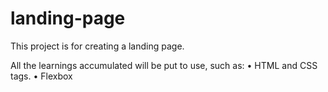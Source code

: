 # landing-page

This project is for creating a landing page.

All the learnings accumulated will be put to use, such as:
    • HTML and CSS tags.
    • Flexbox